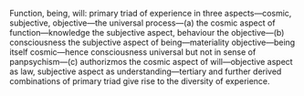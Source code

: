 Function, being, will: primary triad of experience in three aspects—cosmic, subjective, objective—the universal process—(a) the cosmic aspect of function—knowledge the subjective aspect, behaviour the objective—(b) consciousness the subjective aspect of being—materiality objective—being itself cosmic—hence consciousness universal but not in sense of panpsychism—(c) authorizmos the cosmic aspect of will—objective aspect as law, subjective aspect as understanding—tertiary and further derived combinations of primary triad give rise to the diversity of experience.
